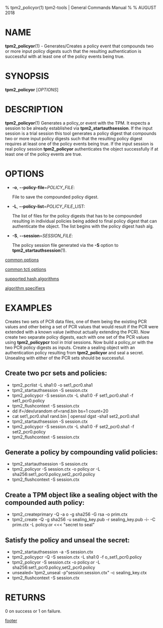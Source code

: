 % tpm2_policyor(1) tpm2-tools | General Commands Manual
%
% AUGUST 2018

# NAME

**tpm2_policyor**(1) - Generates/Creates a policy event that compounds two or 
more input policy digests such that the resulting authentication is successful 
with at least one of the policy events being true.

# SYNOPSIS

**tpm2_policyor** [*OPTIONS*]

# DESCRIPTION

**tpm2_policyor**(1) Generates a policy_or event with the TPM. It expects a 
session to be already established via **tpm2_startauthsession**. If
the input session is a trial session this tool generates a policy digest that 
compounds two or more input  policy digests such that the resulting policy digest 
requires at least one of the policy events being true. If the input session is 
real policy session **tpm2_policyor** authenticates the object successfully if 
at least one of the policy events are true.

# OPTIONS

  * **-o**, **--policy-file**=_POLICY\_FILE_:

    File to save the compounded policy digest.

  * **-L**, **--policy-list**=_POLICY\_FILE_\_LIST:

    The list of files for the policy digests that has to be compounded resulting 
    in individual policies being added to final policy digest that can 
    authenticate the object. The list begins with the policy digest hash alg.

  * **-S**, **--session**=_SESSION_FILE_:

    The policy session file generated via the **-S** option to
    **tpm2_startauthsession**(1).

[common options](common/options.md)

[common tcti options](common/tcti.md)

[supported hash algorithms](common/hash.md)

[algorithm specifiers](common/alg.md)

# EXAMPLES

Creates two sets of PCR data files, one of them being the existing PCR values 
and other being a set of PCR values that would result if the PCR were extended 
with a known value (without actually extending the PCR). Now create two separate 
policy digests, each with one set of the PCR values using **tpm2_policypcr** tool 
in *trial* sessions. Now build a policy_or with the two PCR policy digests as 
inputs. Create a sealing object with an authentication policy resulting from 
**tpm2_policyor**
and seal a secret. Unsealing with either of the PCR sets should be successful.

## Create two pcr sets and policies:
* tpm2_pcrlist  -L sha1:0 -o set1_pcr0.sha1
* tpm2_startauthsession  -S session.ctx
* tpm2_policypcr  -S session.ctx -L sha1:0 -F set1_pcr0.sha1 -f set1_pcr0.policy
* tpm2_flushcontext -S session.ctx
* dd if=/dev/urandom of=rand.bin bs=1 count=20
* cat set1_pcr0.sha1 rand.bin | openssl dgst -sha1 set2_pcr0.sha1
* tpm2_startauthsession  -S session.ctx
* tpm2_policypcr  -S session.ctx -L sha1:0 -F set2_pcr0.sha1 -f set2_pcr0.policy
* tpm2_flushcontext -S session.ctx

## Generate a policy by compounding valid policies:
* tpm2_startauthsession  -S session.ctx
* tpm2_policyor -S session.ctx -o policy.or -L sha256:set1_pcr0.policy,set2_pcr0.policy
* tpm2_flushcontext -S session.ctx

## Create a TPM object like a sealing object with the compounded auth policy:
* tpm2_createprimary -Q -a o -g sha256 -G rsa -o prim.ctx
* tpm2_create -Q -g sha256 -u sealing_key.pub -r sealing_key.pub -i- -C prim.ctx -L policy.or <<< "secret to seal"

## Satisfy the policy and unseal the secret:
* tpm2_startauthsession -a -S session.ctx
* tpm2_policypcr -Q -S session.ctx -L sha1:0 -f o_set1_pcr0.policy
* tpm2_policyor -S session.ctx -o policy.or -L sha256:set1_pcr0.policy,set2_pcr0.policy
* unsealed=`tpm2_unseal -p"session:session.ctx" -c sealing_key.ctx
* tpm2_flushcontext -S session.ctx

# RETURNS

0 on success or 1 on failure.

[footer](common/footer.md)
